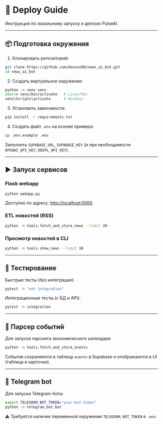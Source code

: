 # 🚀 Deploy Guide

Инструкция по локальному запуску и деплою PulseAI.

---

## 📦 Подготовка окружения

1. Клонировать репозиторий:
```bash
git clone https://github.com/denius89/news_ai_bot.git
cd news_ai_bot
```

2. Создать виртуальное окружение:
```bash
python -m venv venv
source venv/bin/activate   # Linux/Mac
venv\Scripts\activate      # Windows
```

3. Установить зависимости:
```bash
pip install -r requirements.txt
```

4. Создать файл `.env` на основе примера:
```bash
cp .env.example .env
```
Заполнить `SUPABASE_URL`, `SUPABASE_KEY` (и при необходимости `OPENAI_API_KEY`, `DEEPL_API_KEY`).

---

## ▶️ Запуск сервисов

### Flask webapp
```bash
python webapp.py
```
Доступно по адресу: [http://localhost:5000](http://localhost:5000).

### ETL новостей (RSS)
```bash
python -m tools.fetch_and_store_news --limit 20
```

### Просмотр новостей в CLI
```bash
python -m tools.show_news --limit 10
```

---

## 🧪 Тестирование

Быстрые тесты (без интеграции):
```bash
pytest -m "not integration"
```

Интеграционные тесты (с БД и API):
```bash
pytest -m integration
```

---

## 📅 Парсер событий

Для запуска парсинга экономического календаря:
```bash
python -m tools.fetch_and_store_events
```
События сохраняются в таблицу `events` в Supabase и отображаются в UI (таблица и карточки).

---

## 🤖 Telegram bot

Для запуска Telegram-бота:
```bash
export TELEGRAM_BOT_TOKEN="your-bot-token"
python -m telegram_bot.bot
```

⚠️ Требуется наличие переменной окружения `TELEGRAM_BOT_TOKEN` в `.env`.
